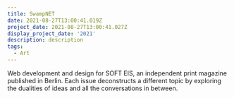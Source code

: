 ```yaml
---
title: SwampNET
date: 2021-08-27T13:00:41.019Z
project_date: 2021-08-27T13:00:41.027Z
display_project_date: '2021'
description: description
tags:
  - Art
---
```

Web development and design for SOFT EIS, an independent print magazine published in Berlin. Each issue deconstructs a different topic by exploring the dualities of ideas and all the conversations in between.
